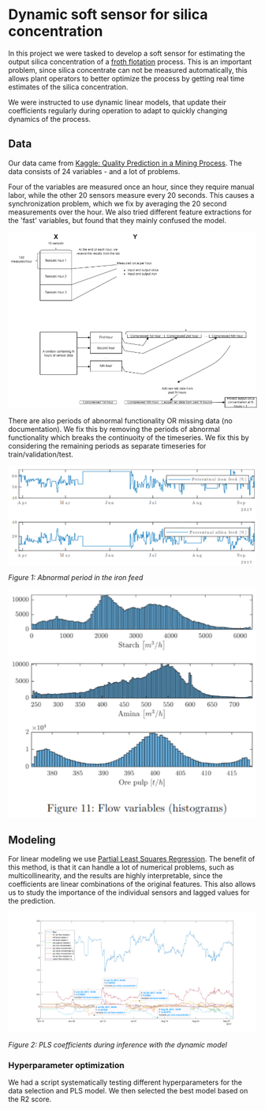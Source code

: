 # Dynamic soft sensor for silica concentration

In this project we were tasked to develop a soft sensor for estimating the output silica concentration of a [froth flotation](https://www.sciencedirect.com/topics/earth-and-planetary-sciences/flotation-froth#:~:text=Froth%20flotation%20is%20a%20physicochemical,17) process. This is an important problem, since silica concentrate can not be measured automatically, this allows plant operators to better optimize the process by getting real time estimates of the silica concentration.

We were instructed to use dynamic linear models, that update their coefficients regularly during operation to adapt to quickly changing dynamics of the process.

## Data
Our data came from [Kaggle: Quality Prediction in a Mining Process](https://www.kaggle.com/datasets/edumagalhaes/quality-prediction-in-a-mining-process). The data consists of 24 variables - and a lot of problems.

Four of the variables are measured once an hour, since they require manual labor, while the other 20 sensors measure every 20 seconds. This causes a synchronization problem, which we fix by averaging the 20 second measurements over the hour. We also tried different feature extractions for the 'fast' variables, but found that they mainly confused the model.

![synchronization](fig/windows-and-feature-extraction-illustration.jpg)

There are also periods of abnormal functionality OR missing data (no documentation). We fix this by removing the periods of abnormal functionality which breaks the continuoity of the timeseries. We fix this by considering the remaining periods as separate timeseries for train/validation/test.


![abnormal_period](fig/mining_iron_feed_abnormal.png)

*Figure 1: Abnormal period in the iron feed*


![feature_histograms](fig/feature_histograms.png)


## Modeling
For linear modeling we use [Partial Least Squares Regression](https://en.wikipedia.org/wiki/Partial_least_squares_regression). The benefit of this method, is that it can handle a lot of numerical problems, such as multicollinearity, and the results are highly interpretable, since the coefficients are linear combinations of the original features. This also allows us to study the importance of the individual sensors and lagged values for the prediction.

![PLS_live_coefficients](fig/pls_live_coefficients.svg)

*Figure 2: PLS coefficients during inference with the dynamic model*

### Hyperparameter optimization
We had a script systematically testing different hyperparameters for the data selection and PLS model. We then selected the best model based on the R2 score.




